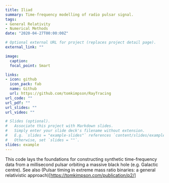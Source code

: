 ```yaml
---
title: Iliad
summary: Time-frequency modelling of radio pulsar signal.
tags:
- General Relativity
- Numerical Methods
date: "2020-04-27T00:00:00Z"

# Optional external URL for project (replaces project detail page).
external_link: ""

image:
  caption: 
  focal_point: Smart

links:
- icon: github
  icon_pack: fab
  name: Github
  url: https://github.com/tomkimpson/RayTracing
url_code: ""
url_pdf: ""
url_slides: ""
url_video: ""

# Slides (optional).
#   Associate this project with Markdown slides.
#   Simply enter your slide deck's filename without extension.
#   E.g. `slides = "example-slides"` references `content/slides/example-slides.md`.
#   Otherwise, set `slides = ""`.
slides: example
---
```


This code lays the foundations for constructing synthetic time-frequency data from a millisecond pulsar orbiting a massive black hole (e.g. Galactic centre). See also (Pulsar timing in extreme mass ratio binaries: a general relativistic approach)[https://tomkimpson.com/publication/p2/]